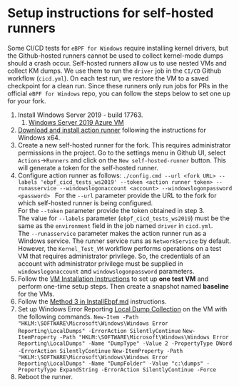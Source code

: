 # Setup instructions for self-hosted runners

Some CI/CD tests for `eBPF for Windows` require installing kernel drivers, but the Github-hosted runners cannot be used to collect kernel-mode dumps should a crash occur. Self-hosted runners allow us to use nested VMs and collect KM dumps. We use them to run the `driver` job in the `CI/CD` Github workflow (`cicd.yml`). On each test run, we restore the VM to a saved checkpoint for a clean run.
Since these runners only run jobs for PRs in the official `eBPF for Windows` repo, you can follow the steps below to set one up for your fork.

1) Install Windows Server 2019 - build 17763.
   1) [Windows Server 2019 Azure VM](https://portal.azure.com/#create/Microsoft.WindowsServer2019Datacenter-ARM)
2) [Download and install action runner](https://github.com/actions/runner/releases) following the instructions for Windows x64.
3) Create a new self-hosted runner for the fork. This requires administrator permissions in the project. Go to the settings menu in Github UI, select `Actions`->`Runners` and click on the `New self-hosted-runner` button. This will generate a token for the self-hosted runner.
4) Configure action runner as follows:
   ```./config.cmd --url <fork URL> --labels 'ebpf_cicd_tests_ws2019' --token <action runner token> --runasservice --windowslogonaccount <account> --windowslogonpassword <password> ```
   For the `--url` parameter provide the URL to the fork for which self-hosted runner is being configured.<br/>
   For the `--token` parameter provide the token obtained in step 3.<br/>
   The value for `--labels` parameter (`ebpf_cicd_tests_ws2019`) must be the same as the `environment` field in the job named `driver` in `cicd.yml`.<br/>
   The `--runasservice` parameter makes the action runner run as a Windows service. The runner service runs as
   `NetworkService` by default. However, the `Kernel_Test_VM` workflow performs operations on a test VM that requires
   administrator privilege. So, the credentials of an account with administrator privilege must be supplied in
   `windowslogonaccount` and `windowslogonpassword` parameters.
6) Follow the [VM Installation Instructions](vm-setup.md) to set up **one test VM** and perform one-time setup steps. Then create a snapshot named **baseline** for the VMs.
7) Follow the [Method 3 in InstallEbpf.md](InstallEbpf.md#method-3-install-files-you-built-yourself-with-a-vm-checkpoint) instructions.
8) Set up Windows Error Reporting [Local Dump Collection](https://docs.microsoft.com/en-us/windows/win32/wer/collecting-user-mode-dumps) on the VM with the following commands.
    ```New-Item -Path "HKLM:\SOFTWARE\Microsoft\Windows\Windows Error Reporting\LocalDumps" -ErrorAction SilentlyContinue```
    ```New-ItemProperty -Path "HKLM:\SOFTWARE\Microsoft\Windows\Windows Error Reporting\LocalDumps" -Name "DumpType" -Value 2 -PropertyType DWord -ErrorAction SilentlyContinue```
    ```New-ItemProperty -Path "HKLM:\SOFTWARE\Microsoft\Windows\Windows Error Reporting\LocalDumps" -Name "DumpFolder" -Value "c:\dumps" -PropertyType ExpandString -ErrorAction SilentlyContinue -Force```
11) Reboot the runner.
